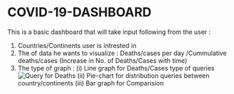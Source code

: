 # COVID-19-DASHBOARD

This is a basic dashboard that will take input following from the user :

 1) Countries/Continents user is intrested in
 2) The of data he wants to visualize : Deaths/cases per day /Cummulative deaths/cases (Increase in No. of Deaths/Cases with time)
 3) The type of graph :
     (i) Line graph for Deaths/Cases type of queries
     ![Query for Deaths](https://github.com/Vivekbhardwaj/COVID-19-DASHBOARD/DeathsPlot.png)
    (ii) Pie-chart for distribution queries between country/continents 
   (iii) Bar graph for Comparision
   
   
